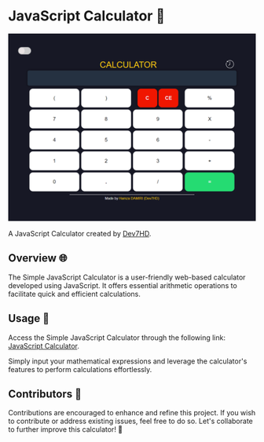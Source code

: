 # JavaScript Calculator 🧮

[![Javascript Calculator](images/calculator.png)](https://github.com/Dev7HD/JSCalculator)

A JavaScript Calculator created by [Dev7HD](https://github.com/Dev7HD).

## Overview 🌐

The Simple JavaScript Calculator is a user-friendly web-based calculator developed using JavaScript. It offers essential arithmetic operations to facilitate quick and efficient calculations.

## Usage 🚀

Access the Simple JavaScript Calculator through the following link: [JavaScript Calculator](https://github.com/Dev7HD/JSCalculator).

Simply input your mathematical expressions and leverage the calculator's features to perform calculations effortlessly.

## Contributors 👥

Contributions are encouraged to enhance and refine this project. If you wish to contribute or address existing issues, feel free to do so. Let's collaborate to further improve this calculator! 🤝
